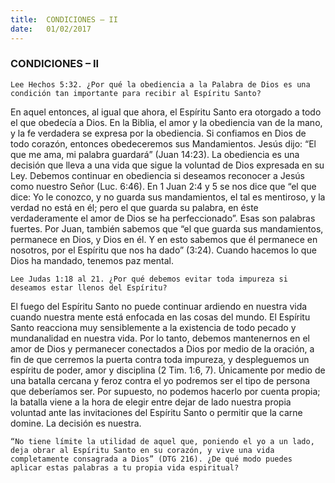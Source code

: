 ```yaml
---
title:  CONDICIONES – II
date:   01/02/2017
---
```


### CONDICIONES – II

`Lee Hechos 5:32. ¿Por qué la obediencia a la Palabra de Dios es una condición tan importante para recibir al Espíritu Santo?`
 
En aquel entonces, al igual que ahora, el Espíritu Santo era otorgado a todo el que obedecía a Dios. En la Biblia, el amor y la obediencia van de la mano, y la fe verdadera se expresa por la obediencia. Si confiamos en Dios de todo corazón, entonces obedeceremos sus Mandamientos. Jesús dijo: “El que me ama, mi palabra guardará” (Juan 14:23). La obediencia es una decisión que lleva a una vida que sigue la voluntad de Dios expresada en su Ley. Debemos continuar en obediencia si deseamos reconocer a Jesús como nuestro Señor (Luc. 6:46). En 1 Juan 2:4 y 5 se nos dice que “el que dice: Yo le conozco, y no guarda sus mandamientos, el tal es mentiroso, y la verdad no está en él; pero el que guarda su palabra, en éste verdaderamente el amor de Dios se ha perfeccionado”. Esas son palabras fuertes. Por Juan, también sabemos que “el que guarda sus mandamientos, permanece en Dios, y Dios en él. Y en esto sabemos que él permanece en nosotros, por el Espíritu que nos ha dado” (3:24). Cuando hacemos lo que Dios ha mandado, tenemos paz mental.

`Lee Judas 1:18 al 21. ¿Por qué debemos evitar toda impureza si deseamos estar llenos del Espíritu?`
 
El fuego del Espíritu Santo no puede continuar ardiendo en nuestra vida cuando nuestra mente está enfocada en las cosas del mundo. El Espíritu Santo reacciona muy sensiblemente a la existencia de todo pecado y mundanalidad en nuestra vida. Por lo tanto, debemos mantenernos en el amor de Dios y permanecer conectados a Dios por medio de la oración, a fin de que cerremos la puerta contra toda impureza, y despleguemos un espíritu de poder, amor y disciplina (2 Tim. 1:6, 7). Únicamente por medio de una batalla cercana y feroz contra el yo podremos ser el tipo de persona que deberíamos ser. Por supuesto, no podemos hacerlo por cuenta propia; la batalla viene a la hora de elegir entre dejar de lado nuestra propia voluntad ante las invitaciones del Espíritu Santo o permitir que la carne domine. La decisión es nuestra.

`“No tiene límite la utilidad de aquel que, poniendo el yo a un lado, deja obrar al Espíritu Santo en su corazón, y vive una vida completamente consagrada a Dios” (DTG 216). ¿De qué modo puedes aplicar estas palabras a tu propia vida espiritual?`